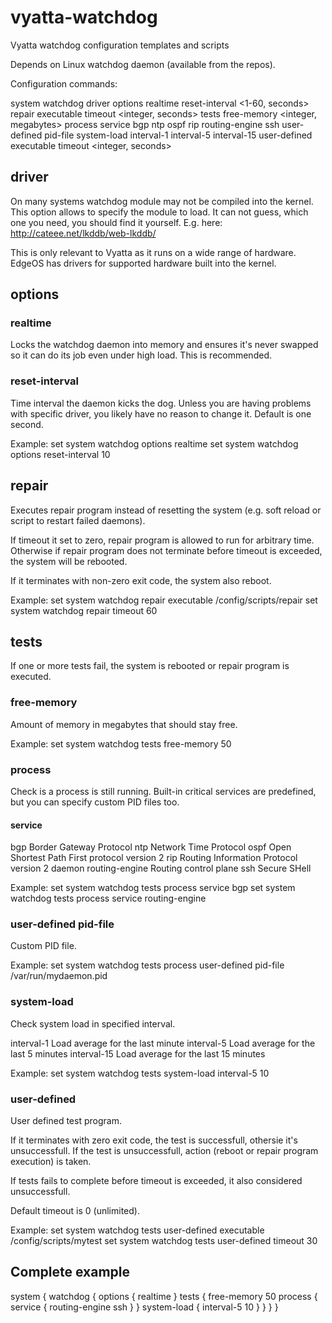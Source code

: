 vyatta-watchdog
===============

Vyatta watchdog configuration templates and scripts

Depends on Linux watchdog daemon (available from the repos).

Configuration commands:

system
  watchdog
    driver <module name>
    options
      realtime
      reset-interval <1-60, seconds>
    repair
      executable <file path>
      timeout <integer, seconds>
    tests
      free-memory <integer, megabytes>
      process
        service
          bgp
          ntp
          ospf
          rip
          routing-engine
          ssh
        user-defined
          pid-file <file path>
      system-load
        interval-1  <integer>
        interval-5  <integer>
        interval-15 <integer>
      user-defined
        executable <file path>
        timeout <integer, seconds>
    
## driver

On many systems watchdog module may not be compiled into the kernel.
This option allows to specify the module to load. It can not guess,
which one you need, you should find it yourself. E.g. here:
http://cateee.net/lkddb/web-lkddb/

This is only relevant to Vyatta as it runs on a wide range of
hardware. EdgeOS has drivers for supported hardware built into
the kernel.

## options

### realtime
Locks the watchdog daemon into memory and ensures
it's never swapped so it can do its job even under high load.
This is recommended.

### reset-interval
Time interval the daemon kicks the dog.
Unless you are having problems with specific driver,
you likely have no reason to change it. Default is one second.

Example:
set system watchdog options realtime
set system watchdog options reset-interval 10

## repair

Executes repair program instead of resetting the system
(e.g. soft reload or script to restart failed daemons).

If timeout it set to zero, repair program is allowed to
run for arbitrary time. Otherwise if repair program
does not terminate before timeout is exceeded,
the system will be rebooted.

If it terminates with non-zero exit code, the system
also reboot.

Example:
set system watchdog repair executable /config/scripts/repair
set system watchdog repair timeout 60

## tests

If one or more tests fail, the system is rebooted or
repair program is executed.

### free-memory

Amount of memory in megabytes that should stay free.

Example:
set system watchdog tests free-memory 50

### process

Check is a process is still running. Built-in critical
services are predefined, but you can specify custom
PID files too.

#### service

bgp             Border Gateway Protocol
ntp             Network Time Protocol 
ospf            Open Shortest Path First protocol version 2
rip             Routing Information Protocol version 2 daemon
routing-engine  Routing control plane
ssh             Secure SHell

Example:
set system watchdog tests process service bgp
set system watchdog tests process service routing-engine

### user-defined pid-file

Custom PID file.

Example:
set system watchdog tests process user-defined pid-file /var/run/mydaemon.pid

### system-load

Check system load in specified interval.

interval-1   Load average for the last minute
interval-5   Load average for the last 5 minutes
interval-15  Load average for the last 15 minutes

Example:
set system watchdog tests system-load interval-5 10

### user-defined

User defined test program.

If it terminates with zero exit code, the test is successfull,
othersie it's unsuccessfull. If the test is unsuccessfull,
action (reboot or repair program execution) is taken.

If tests fails to complete before timeout is exceeded,
it also considered unsuccessfull.

Default timeout is 0 (unlimited).

Example:
set system watchdog tests user-defined executable /config/scripts/mytest
set system watchdog tests user-defined timeout 30

## Complete example

system {
     watchdog {
         options {
             realtime
         }
         tests {
             free-memory 50
             process {
                 service {
                     routing-engine
                     ssh
                 }
             }
             system-load {
                 interval-5 10
             }
         }
     }
 }

